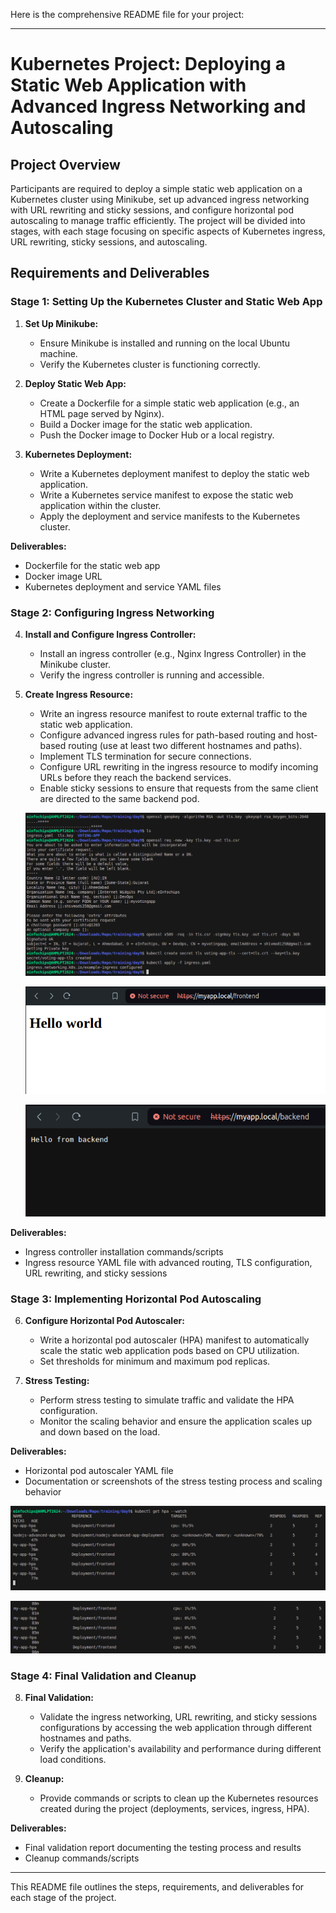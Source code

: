 Here is the comprehensive README file for your project:

---

# Kubernetes Project: Deploying a Static Web Application with Advanced Ingress Networking and Autoscaling

## Project Overview

Participants are required to deploy a simple static web application on a Kubernetes cluster using Minikube, set up advanced ingress networking with URL rewriting and sticky sessions, and configure horizontal pod autoscaling to manage traffic efficiently. The project will be divided into stages, with each stage focusing on specific aspects of Kubernetes ingress, URL rewriting, sticky sessions, and autoscaling.

## Requirements and Deliverables

### Stage 1: Setting Up the Kubernetes Cluster and Static Web App

1. **Set Up Minikube:**
   - Ensure Minikube is installed and running on the local Ubuntu machine.
   - Verify the Kubernetes cluster is functioning correctly.

2. **Deploy Static Web App:**
   - Create a Dockerfile for a simple static web application (e.g., an HTML page served by Nginx).
   - Build a Docker image for the static web application.
   - Push the Docker image to Docker Hub or a local registry.

3. **Kubernetes Deployment:**
   - Write a Kubernetes deployment manifest to deploy the static web application.
   - Write a Kubernetes service manifest to expose the static web application within the cluster.
   - Apply the deployment and service manifests to the Kubernetes cluster.

**Deliverables:**
- Dockerfile for the static web app
- Docker image URL
- Kubernetes deployment and service YAML files

### Stage 2: Configuring Ingress Networking

4. **Install and Configure Ingress Controller:**
   - Install an ingress controller (e.g., Nginx Ingress Controller) in the Minikube cluster.
   - Verify the ingress controller is running and accessible.

5. **Create Ingress Resource:**
   - Write an ingress resource manifest to route external traffic to the static web application.
   - Configure advanced ingress rules for path-based routing and host-based routing (use at least two different hostnames and paths).
   - Implement TLS termination for secure connections.
   - Configure URL rewriting in the ingress resource to modify incoming URLs before they reach the backend services.
   - Enable sticky sessions to ensure that requests from the same client are directed to the same backend pod.

   ![alt text](image.png)

   ![alt text](image-1.png)

   ![alt text](image-2.png)

**Deliverables:**
- Ingress controller installation commands/scripts
- Ingress resource YAML file with advanced routing, TLS configuration, URL rewriting, and sticky sessions

### Stage 3: Implementing Horizontal Pod Autoscaling

6. **Configure Horizontal Pod Autoscaler:**
   - Write a horizontal pod autoscaler (HPA) manifest to automatically scale the static web application pods based on CPU utilization.
   - Set thresholds for minimum and maximum pod replicas.

7. **Stress Testing:**
   - Perform stress testing to simulate traffic and validate the HPA configuration.
   - Monitor the scaling behavior and ensure the application scales up and down based on the load.

**Deliverables:**
- Horizontal pod autoscaler YAML file
- Documentation or screenshots of the stress testing process and scaling behavior

![alt text](image-3.png)

![alt text](image-4.png)

### Stage 4: Final Validation and Cleanup

8. **Final Validation:**
   - Validate the ingress networking, URL rewriting, and sticky sessions configurations by accessing the web application through different hostnames and paths.
   - Verify the application's availability and performance during different load conditions.

9. **Cleanup:**
   - Provide commands or scripts to clean up the Kubernetes resources created during the project (deployments, services, ingress, HPA).

**Deliverables:**
- Final validation report documenting the testing process and results
- Cleanup commands/scripts

---

This README file outlines the steps, requirements, and deliverables for each stage of the project.